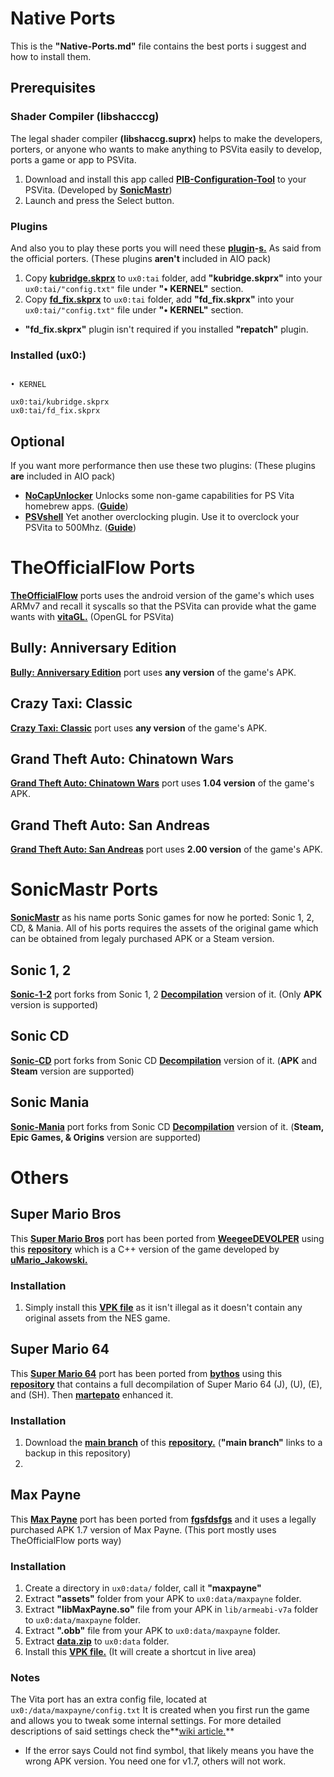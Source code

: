 # Native Ports

This is the **"Native-Ports.md"** file contains the best ports i suggest and how to install them.


## Prerequisites

### Shader Compiler (libshacccg)

The legal shader compiler **(libshaccg.suprx)** helps to make the developers, porters, or anyone who wants to make anything to PSVita easily to develop, ports a game or app to PSVita. 

1. Download and install this app called **[PIB-Configuration-Tool](https://github.com/ZHassanQ/Vita-Guide/releases/download/VPK/PIBConfig.vpk)** to your PSVita. (Developed by **[SonicMastr](https://github.com/SonicMastr/)**)
2. Launch and press the Select button.

### Plugins

And also you to play these ports you will need these **[plugin](https://github.com/TheOfficialFloW/kubridge)-[s.](https://github.com/TheOfficialFloW/FdFix)** As said from the official porters. (These plugins **aren't** included in AIO pack)

1. Copy **[kubridge.skprx](https://github.com/ZHassanQ/Vita-Guide/releases/download/PRX/kubridge.skprx)** to `ux0:tai` folder, add **"kubridge.skprx"** into your `ux0:tai/"config.txt"` file under **"• KERNEL"** section.
2. Copy **[fd_fix.skprx](https://github.com/ZHassanQ/Vita-Guide/releases/download/PRX/fd_fix.skprx)** to `ux0:tai` folder, add **"fd_fix.skprx"** into your `ux0:tai/"config.txt"` file under **"• KERNEL"** section.
- **"fd_fix.skprx"** plugin isn't required if you installed **"repatch"** plugin.

### Installed (ux0:)

```

• KERNEL

ux0:tai/kubridge.skprx
ux0:tai/fd_fix.skprx

```

## Optional

If you want more performance then use these two plugins: (These plugins **are** included in AIO pack) 

- **[NoCapUnlocker](https://github.com/GrapheneCt/CapUnlocker)** Unlocks some non-game capabilities for PS Vita homebrew apps. (**[Guide](https://github.com/ZHassanQ/Vita-Guide/blob/main/Plugins.md#-5-capunlocker)**)
- **[PSVshell](https://github.com/Electry/PSVshell)** Yet another overclocking plugin. Use it to overclock your PSVita to 500Mhz. (**[Guide](https://github.com/ZHassanQ/Vita-Guide/blob/main/Plugins.md#-6-psvshellplus)**)


# TheOfficialFlow Ports

**[TheOfficialFlow](https://github.com/TheOfficialFloW)** ports uses the android version of the game's which uses ARMv7 and recall it syscalls so that the PSVita can provide what the game wants with **[vitaGL.](https://github.com/TheOfficialFloW/vitaGL)** (OpenGL for PSVita)

## Bully: Anniversary Edition

**[Bully: Anniversary Edition](https://github.com/TheOfficialFloW/bully_vita)** port uses **any version** of the game's APK.

## Crazy Taxi: Classic

**[Crazy Taxi: Classic](https://github.com/TheOfficialFloW/crazytaxi_vita)** port uses **any version** of the game's APK.

## Grand Theft Auto: Chinatown Wars

**[Grand Theft Auto: Chinatown Wars](https://github.com/TheOfficialFloW/gtactw_vita)** port uses **1.04 version** of the game's APK.

## Grand Theft Auto: San Andreas

**[Grand Theft Auto: San Andreas](https://github.com/TheOfficialFloW/gtasa_vita)** port uses **2.00 version** of the game's APK.



# SonicMastr Ports

**[SonicMastr](https://github.com/SonicMastr/)** as his name ports Sonic games for now he ported: Sonic 1, 2, CD, & Mania. All of his ports requires the assets of the original game which can be obtained from legaly purchased APK or a Steam version.

## Sonic 1, 2

**[Sonic-1-2](https://github.com/SonicMastr/Sonic-1-2-Vita/releases)** port forks from Sonic 1, 2 **[Decompilation](https://github.com/Rubberduckycooly/Sonic-1-2-2013-Decompilation)** version of it. (Only **APK** version is supported)

## Sonic CD

**[Sonic-CD](https://github.com/SonicMastr/Sonic-CD-Vita/releases)** port forks from Sonic CD **[Decompilation](https://github.com/Rubberduckycooly/Sonic-CD-11-Decompilation)** version of it. (**APK** and **Steam** version are supported)

## Sonic Mania

**[Sonic-Mania](https://github.com/SonicMastr/Sonic-Mania-Vita)** port forks from Sonic CD **[Decompilation](https://github.com/Rubberduckycooly/Sonic-Mania-Decompilation)** version of it. (**Steam, Epic Games, & Origins** version are supported)



# Others
## Super Mario Bros

This **[Super Mario Bros](https://github.com/WeegeeDEVELOPER/uMario-PSVita-Port)** port has been ported from **[WeegeeDEVOLPER](https://github.com/WeegeeDEVELOPER/)** using this **[repository](https://github.com/jakowskidev/uMario_Jakowski)** which is a C++ version of the game developed by **[uMario_Jakowski.](https://github.com/jakowskidev/uMario_Jakowski)**

### Installation

1. Simply install this **[VPK file](https://github.com/ZHassanQ/Vita-CFW-Guide/releases/download/Assets/uMario_v1.2.7.vpk)** as it isn't illegal as it doesn't contain any original assets from the NES game.

## Super Mario 64

This **[Super Mario 64](https://github.com/martepato/sm64-vita)** port has been ported from **[bythos](https://github.com/bythos14/)** using this **[repository](https://github.com/sm64-port/sm64-port)** that contains a full decompilation of Super Mario 64 (J), (U), (E), and (SH). Then **[martepato](https://github.com/martepato/)** enhanced it.

### Installation

1. Download the **[main branch]()** of this **[repository.](https://github.com/martepato/sm64-vita)** (**"main branch"** links to a backup in this repository)
2. 

## Max Payne

This **[Max Payne](https://github.com/fgsfdsfgs/max_vita)** port has been ported from **[fgsfdsfgs](https://github.com/fgsfdsfgs/)** and it uses a legally purchased APK 1.7 version of Max Payne. (This port mostly uses TheOfficialFlow ports way)

### Installation

1. Create a directory in `ux0:data/` folder, call it **"maxpayne"**
2. Extract **"assets"** folder from your APK to `ux0:data/maxpayne` folder.
3. Extract **"libMaxPayne.so"** file from your APK in `lib/armeabi-v7a` folder to `ux0:data/maxpayne` folder.
4. Extract **".obb"** file from your APK to `ux0:data/maxpayne` folder.
5. Extract **[data.zip](https://github.com/ZHassanQ/Vita-CFW-Guide/releases/download/Assets/MaxPayne-data.zip)** to `ux0:data` folder.
6. Install this **[VPK file.](https://github.com/ZHassanQ/Vita-CFW-Guide/releases/download/Assets/MaxPayne_r4.vpk)** (It will create a shortcut in live area) 

### Notes

The Vita port has an extra config file, located at `ux0:/data/maxpayne/config.txt` It is created when you first run the game and allows you to tweak some internal settings. For more detailed descriptions of said settings check the**[wiki article.](https://github.com/fgsfdsfgs/max_vita/wiki/Config-variables)**

- If the error says Could not find symbol, that likely means you have the wrong APK version. You need one for v1.7, others will not work.
